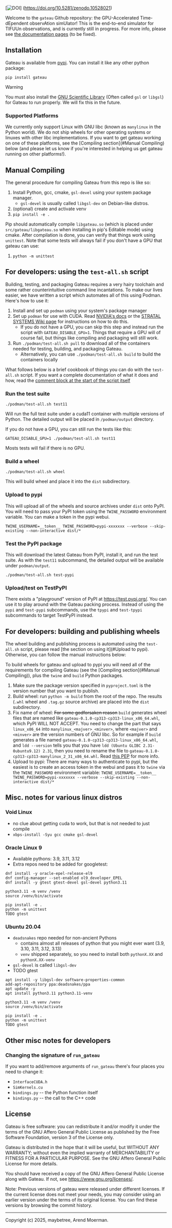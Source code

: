 [![DOI](https://zenodo.org/badge/DOI/10.5281/zenodo.10528021.svg)]
(https://doi.org/10.5281/zenodo.10528021)

Welcome to the `gateau` Github repository:
the GPU-Accelerated Time-dEpendent observAtion simUlator! 
This is the end-to-end simulator for TIFUUn observations,
and is currently still in progress.
For more info, please see
[the documentation pages](https://arend95.github.io/tiempo2/) (to be fixed).

## Installation

Gateau is available from [pypi](https://pypi.org/project/gateau/).
You can install it like any other python package:

```
pip install gateau
```

> [!WARNING]
> You must also install the
> [GNU Scientific Library](https://www.gnu.org/software/gsl/)
> (Often called `gsl` or `libgsl`) for Gateau to run properly.
> We will fix this in the future.


### Supported Platforms

We currently only support Linux with GNU libc
(known as `manylinux` in the Python world).
We do not ship wheels for other operating systems
or linuxes with other libc implementations.
If you want to get gateau working on one of these platforms,
see the [Compiling section](#Manual Compiling) below
(and please let us know if you're interested in helping
us get gateau running on other platforms!).

## Manual Compiling

The general procedure for compiling Gateau
from this repo is like so:

1. Install Python, gcc, cmake, `gsl-devel` using your system package manager.
    - `gsl-devel` is usually called `libgsl-dev`
        on Debian-like distros.
1. (optional) create and activate venv
1. `pip install -e .`

Pip should automatically compile `libgateau.so`
(which is placed under `src/gateau/libgateau.so`
when installing in pip's Editable mode)
using cmake.
After compilation is done,
you can verify that things work using `unittest`.
Note that some tests will always fail if you don't
have a GPU that gateau can use:

1. `python -m unittest`


## For developers: using the `test-all.sh` script

Building, testing, and packaging Gateau requires a very hairy toolchain
and some rather counterintuitive command line incantations.
To make our lives easier, we have written a script which automates
all of this using Podman.
Here's how to use it:

1. Install and set up `podman` using your system's package manager
1. Set up `podman` for use with CUDA.
    Read [NVIDIA's docs](https://docs.nvidia.com/datacenter/cloud-native/container-toolkit/latest/cdi-support.html)
    or the [STRATAL SYSTEMS Wiki page](https://github.com/stratal-systems/wiki/blob/main/wiki/void-linux-cuda.md)
    for instructions on how to do this.
    - If you do not have a GPU,
        you can skip this step and
        instead run the script with
        `GATEAU_DISABLE_GPU=1`.
        Things that require a GPU will of course fail,
        but things like compiling and packaging
        will still work.
1. Run `./podman/test-all.sh pull` to download all of the containers
    needed for testing, building, and packaging Gateau.
    - Alternatively, you can use `./podman/test-all.sh build`
        to build the containers locally

What follows below is a brief cookbook of things you can do
with the `test-all.sh` script.
If you want a complete documentation of what
it does and how,
read the
[comment block at the start of the script itself](./podman/test-all.sh)

### Run the test suite

```
./podman/test-all.sh test11
```
Will run the full test suite under a cuda11 container
with multiple versions of Python.
The detailed output will be placed in `/podman/output` directory.

If you do not have a GPU, you can still run the tests like this:

```
GATEAU_DISABLE_GPU=1 ./podman/test-all.sh test11
```

Mosts tests will fail if there is no GPU.

### Build a wheel

```
./podman/test-all.sh wheel
```

This will build wheel and place it into the `dist` subdirectory.

### Upload to pypi

This will upload all of the wheels and source archives under `dist`
onto PyPI.
You will need to pass your PyPI token using the `TWINE_PASSWORD`
environment variable.
You can make a token in the pypi webui.

```
TWINE_USERNAME=__token__ TWINE_PASSWORD=pypi-xxxxxxx --verbose --skip-existing --non-interactive dist/*
```

### Test the PyPI package

This will download the latest Gateau from PyPI,
install it, and run the test suite.
As with the `test11` subcommand,
the detailed output will be available under `podman/output`.

```
./podman/test-all.sh test-pypi
```

### Upload/test on TestPyPI

There exists a "playground" version of PyPI
at <https://test.pypi.org/>.
You can use it to play around with the Gateau packing process.
Instead of using the `pypi` and `test-pypi`
subcommands,
use the `tpypi` and `test-tpypi` subcommands
to target TestPyPI instead.

## For developers: building and publishing wheels

The wheel building and publishing process is automated using the
`test-all.sh` script,
please read
[the section on using it](#Upload to pypi).
Otherwise, you can follow the manual instructions below:

To build wheels for gateau and upload to pypi
you will need all of the requirements for compiling
Gateau
(see the [Compiling section](#Manual Compiling)),
plus the `twine` and `build` Python packages.

1. Make sure the package version specified in `pyproject.toml`
    is the version number that you want to publish.
1. Build wheel: run `python -m build` from the root of the repo.
    The results (`.whl` wheel and `.tag.gz` source archive)
    are placed into the `dist` subdirectory.
1. Fix name of wheel:
    ~~For some godforsaken reason~~ `build` generates wheel files
    that are named like `gateau-0.1.0-cp313-cp313-linux_x86_64.whl`,
    which PyPI WILL NOT ACCEPT.
    You need to change the part that says `linux_x86_64`
    into `manylinux_<majver>_<minver>`, where
    `<majver>` and `<minver>` are the version numbers of GNU libc.
    So for example if `build` generates a file named
    `gateau-0.1.0-cp313-cp313-linux_x86_64.whl`,
    and `ldd --version` tells you that you have
    `ldd (Ubuntu GLIBC 2.31-0ubuntu9.12) 2.31`,
    then you need to rename the file to
    `gateau-0.1.0-cp313-cp313-manylinux_2_31_x86_64.whl`.
    Read [this PEP](https://peps.python.org/pep-0427/#file-name-convention)
    for more info.
1. Upload to pypi:
    There are many ways to authenticate to pypi, but the easiest is to
    create an access token in the webui
    and pass it to `twine` via the `TWINE_PASSWORD` environment variable:
    `TWINE_USERNAME=__token__ TWINE_PASSWORD=pypi-xxxxxxx --verbose --skip-existing --non-interactive dist/*`


## Misc. notes for various linux distros

### Void Linux

- no clue about getting cuda to work, but that
    is not needed to just compile
- `xbps-install -Syu gcc cmake gsl-devel`

### Oracle Linux 9

- Available pythons: 3.9, 3.11, 3.12
- Extra repos need to be added for googletest:

```
dnf install -y oracle-epel-release-el9
dnf config-manager --set-enabled ol9_developer_EPEL
dnf install -y gtest gtest-devel gsl-devel python3.11

python3.11 -m venv /venv
source /venv/bin/activate

pip install -e .
python -m unittest
TODO gtest
```

### Ubuntu 20.04

- `deadsnakes` repo needed for non-ancient Pythons
    - contains almost all releases of python that you might
        ever want (3.9, 3.10, 3.11, 3.12, 3.13)
    - `venv` shipped separately,
        so you need to install both
        `pythonX.XX` and `pythonX.XX-venv`
- `gsl-devel` is called `libgsl-dev`
- TODO gtest

```
apt install -y libgsl-dev software-properties-common
add-apt-repository ppa:deadsnakes/ppa
apt update -y
apt install python3.11 python3.11-venv

python3.11 -m venv /venv
source /venv/bin/activate

pip install -e .
python -m unittest
TODO gtest
```

## Other misc notes for developers

### Changing the signature of `run_gateau`

If you want to add/remove arguments of `run_gateau` there's
four places you need to change it:

- `InterfaceCUDA.h`
- `SimKernels.cu`
- `bindings.py` -- the Python function itself
- `bindings.py` -- the call to the C++ code


## License

Gateau is free software: you can redistribute it and/or modify it under
the terms of the GNU Affero General Public License as published by the Free
Software Foundation, version 3 of the License only.

Gateau is distributed in the hope that it will be useful, but WITHOUT ANY
WARRANTY; without even the implied warranty of MERCHANTABILITY or FITNESS FOR A
PARTICULAR PURPOSE. See the GNU Affero General Public License for more details.

You should have received a copy of the GNU Affero General Public License along
with Gateau. If not, see https://www.gnu.org/licenses/.

Note: Previous versions of gateau were released under different licenses. If the
current license does not meet your needs, you may consider using an earlier
version under the terms of its original license. You can find these versions by
browsing the commit history.

---

Copyright (c) 2025, maybetree, Arend Moerman.

